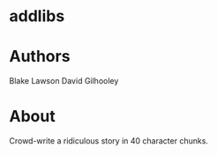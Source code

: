 addlibs
=======

Authors
==========================
Blake Lawson
David Gilhooley

About
===
Crowd-write a ridiculous story in 40 character chunks.
